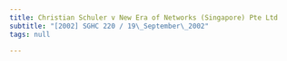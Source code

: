```yaml
---
title: Christian Schuler v New Era of Networks (Singapore) Pte Ltd
subtitle: "[2002] SGHC 220 / 19\_September\_2002"
tags: null

---
```


